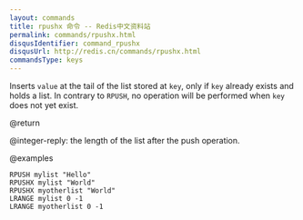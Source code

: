 ```yaml
---
layout: commands
title: rpushx 命令 -- Redis中文资料站
permalink: commands/rpushx.html
disqusIdentifier: command_rpushx
disqusUrl: http://redis.cn/commands/rpushx.html
commandsType: keys
---
```


Inserts `value` at the tail of the list stored at `key`, only if `key` already
exists and holds a list.
In contrary to `RPUSH`, no operation will be performed when `key` does not yet
exist.

@return

@integer-reply: the length of the list after the push operation.

@examples

```cli
RPUSH mylist "Hello"
RPUSHX mylist "World"
RPUSHX myotherlist "World"
LRANGE mylist 0 -1
LRANGE myotherlist 0 -1
```
